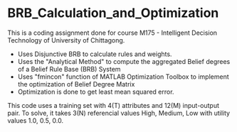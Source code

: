 # BRB_Calculation_and_Optimization
This is a coding assignment done for course M175 - Intelligent Decision Technology of University of Chittagong. 

- Uses Disjunctive BRB to calculate rules and weights.
- Uses the "Analytical Method" to compute the aggregated Belief degrees of a Belief Rule Base (BRB) System 
- Uses "fmincon" function of MATLAB Optimization Toolbox to implement the optimization of Belief Degree Matrix 
- Optimization is done to get least mean squared error.

This code uses a training set with 4(T) attributes and 12(M) input-output pair. 
To solve, it takes 3(N) referencial values High, Medium, Low with utility values 1.0, 0.5, 0.0.
